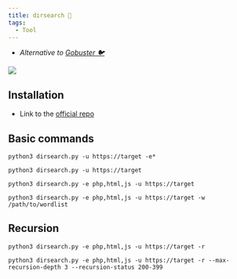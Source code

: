 ```yaml
---
title: dirsearch 📁
tags:
  - Tool
---
```

- *Alternative to [Gobuster 🐦](Gobuster.md)*

![](Pasted%20image%2020240501184927.png)

## Installation

- Link to the [official repo](https://github.com/maurosoria/dirsearch)

## Basic commands

```shell
python3 dirsearch.py -u https://target -e*

python3 dirsearch.py -u https://target

python3 dirsearch.py -e php,html,js -u https://target

python3 dirsearch.py -e php,html,js -u https://target -w /path/to/wordlist
```

## Recursion

```shell
python3 dirsearch.py -e php,html,js -u https://target -r

python3 dirsearch.py -e php,html,js -u https://target -r --max-recursion-depth 3 --recursion-status 200-399
```
